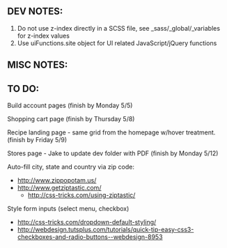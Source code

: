 DEV NOTES:
----------

1. Do not use z-index directly in a SCSS file, see _sass/_global/_variables for z-index values
2. Use uiFunctions.site object for UI related JavaScript/jQuery functions


MISC NOTES:
-----------


TO DO:
------

Build account pages (finish by Monday 5/5)

Shopping cart page (finish by Thursday 5/8)

Recipe landing page - same grid from the homepage w/hover treatment. (finish by Friday 5/9)

Stores page - Jake to update dev folder with PDF (finish by Monday 5/12)

Auto-fill city, state and country via zip code:
 - http://www.zippopotam.us/
 - http://www.getziptastic.com/
 	- http://css-tricks.com/using-ziptastic/

Style form inputs (select menu, checkbox)
 - http://css-tricks.com/dropdown-default-styling/
 - http://webdesign.tutsplus.com/tutorials/quick-tip-easy-css3-checkboxes-and-radio-buttons--webdesign-8953
